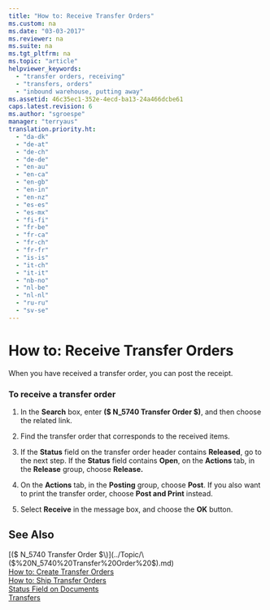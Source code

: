 ```yaml
---
title: "How to: Receive Transfer Orders"
ms.custom: na
ms.date: "03-03-2017"
ms.reviewer: na
ms.suite: na
ms.tgt_pltfrm: na
ms.topic: "article"
helpviewer_keywords: 
  - "transfer orders, receiving"
  - "transfers, orders"
  - "inbound warehouse, putting away"
ms.assetid: 46c35ec1-352e-4ecd-ba13-24a466dcbe61
caps.latest.revision: 6
ms.author: "sgroespe"
manager: "terryaus"
translation.priority.ht: 
  - "da-dk"
  - "de-at"
  - "de-ch"
  - "de-de"
  - "en-au"
  - "en-ca"
  - "en-gb"
  - "en-in"
  - "en-nz"
  - "es-es"
  - "es-mx"
  - "fi-fi"
  - "fr-be"
  - "fr-ca"
  - "fr-ch"
  - "fr-fr"
  - "is-is"
  - "it-ch"
  - "it-it"
  - "nb-no"
  - "nl-be"
  - "nl-nl"
  - "ru-ru"
  - "sv-se"
---
```

# How to: Receive Transfer Orders
When you have received a transfer order, you can post the receipt.  
  
### To receive a transfer order  
  
1.  In the **Search** box, enter **\($ N\_5740 Transfer Order $\)**, and then choose the related link.  
  
2.  Find the transfer order that corresponds to the received items.  
  
3.  If the **Status** field on the transfer order header contains **Released**, go to the next step. If the **Status** field contains **Open**, on the **Actions** tab, in the **Release** group, choose **Release.**  
  
4.  On the **Actions** tab, in the **Posting** group, choose **Post**. If you also want to print the transfer order, choose **Post and Print** instead.  
  
5.  Select **Receive** in the message box, and choose the **OK** button.  
  
## See Also  
 [\($ N\_5740 Transfer Order $\)](../Topic/\($%20N_5740%20Transfer%20Order%20$\).md)   
 [How to: Create Transfer Orders](../DesignAndEngineering/how-to-create-transfer-orders.md)   
 [How to: Ship Transfer Orders](../DesignAndEngineering/how-to-ship-transfer-orders.md)   
 [Status Field on Documents](../DesignAndEngineering/status-field-on-documents.md)   
 [Transfers](../DesignAndEngineering/transfers.md)